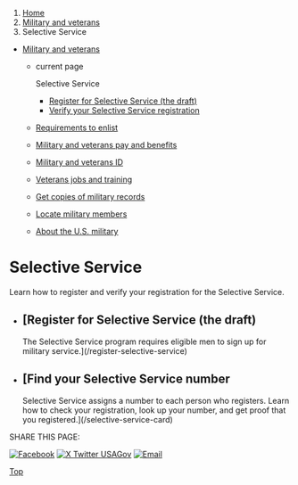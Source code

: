 1. [Home](/)
2. [Military and veterans](/military-and-veterans)
3. Selective Service

* [Military and veterans](/military-and-veterans)
  + current page

    Selective Service

    - [Register for Selective Service (the draft)](/register-selective-service)
    - [Verify your Selective Service registration](/selective-service-card)
  + [Requirements to enlist](/military-requirements)
  + [Military and veterans pay and benefits](/military-pay-benefits)
  + [Military and veterans ID](/military-veterans-id)
  + [Veterans jobs and training](/veteran-jobs-training)
  + [Get copies of military records](/military-records)
  + [Locate military members](/locate-military-members)
  + [About the U.S. military](/us-military)

Selective Service
=================

Learn how to register and verify your registration for the Selective Service.

* [Register for Selective Service (the draft)
  ------------------------------------------

  The Selective Service program requires eligible men to sign up for military service.](/register-selective-service)
* [Find your Selective Service number
  ----------------------------------

  Selective Service assigns a number to each person who registers. Learn how to check your registration, look up your number, and get proof that you registered.](/selective-service-card)

SHARE THIS PAGE:

[![Facebook](/themes/custom/usagov/images/social-media-icons/Facebook_Icon.svg)](https://www.facebook.com/sharer/sharer.php?u=https://www.usa.gov/selective-service&v=3)
[![X Twitter USAGov](/themes/custom/usagov/images/social-media-icons/X_Twitter_Icon.svg?version=2)](https://twitter.com/intent/tweet?source=webclient&text=https://www.usa.gov/selective-service)
[![Email](/themes/custom/usagov/images/social-media-icons/Email_Icon.svg?version=2)](mailto:?subject=https://www.usa.gov/selective-service)

[Top](#main-content)